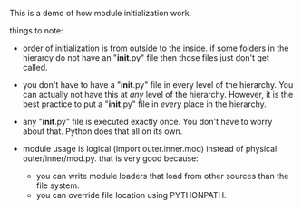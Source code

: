 This is a demo of how module initialization work.

things to note:

- order of initialization is from outside to the inside.
	if some folders in the hierarcy do not have an "__init__.py"
	file then those files just don't get called.

- you don't have to have a "__init__.py" file in every level of the hierarchy.
	You can actually not have this at *any* level of the hierarchy.
	However, it is the best practice to put a "__init__.py" file in *every*
	place in the hierarchy. 

- any "__init__.py" file is executed exactly once. You don't have to worry about that.
	Python does that all on its own.

- module usage is logical (import outer.inner.mod) instead of physical:
	outer/inner/mod.py. that is very good because:
	- you can write module loaders that load from other sources than
	the file system.
	- you can override file location using PYTHONPATH.
